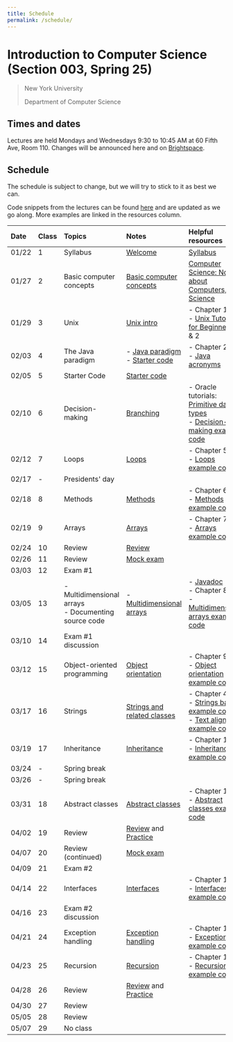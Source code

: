 ```yaml
---
title: Schedule
permalink: /schedule/
---
```


# Introduction to Computer Science (Section 003, Spring 25)

> New York University
>
> Department of Computer Science

## Times and dates

Lectures are held Mondays and Wednesdays 9:30 to 10:45 AM at 60 Fifth Ave, Room 110. Changes will be announced here and on [Brightspace](https://brightspace.nyu.edu).

## Schedule

The schedule is subject to change, but we will try to stick to it as best we can.

Code snippets from the lectures can be found [here](https://github.com/ToBlick/cs101-examples) and are updated as we go along. More examples are linked in the resources column.

| Date   | Class | Topics                  | Notes                                                                                          | Helpful resources                                                                                                                                                                                                                   | Due dates                  | 
| :----- | :---- | :---------------------- | :----------------------------------------------------------------------------------------------| :---------------------------------------------------------------------------------------------------------------------------------------------------------------------------------------------------------------------------------- | :---------------           |
| 01/22  | 1     | Syllabus                | [Welcome](../slides/welcome)                                                                   | [Syllabus](../syllabus)                                                                                                                                                                                                             |                            |
| 01/27  | 2     | Basic computer concepts | [Basic computer concepts](../slides/basic_computer_concepts)                                   | [Computer Science: Not about Computers, Not Science](../content/assets/Computer_Science_Not_About_Computers_Not_a_Science.pdf)                                                                                                      |                            |
| 01/29  | 3     | Unix                    | [Unix intro](../slides/unix-intro)                                                             | - Chapter 1<br />- [Unix Tutorial for Beginners](http://www.ee.surrey.ac.uk/Teaching/Unix/), 1 & 2                                                                                                                                  |                            |
| 02/03  | 4     | The Java paradigm       | - [Java paradigm](../slides/java-paradigm) <br /> - [Starter code](../slides/starter-code)     | - Chapter 2<br />- [Java acronyms](https://www.javatpoint.com/difference-between-jdk-jre-and-jvm#jre)                                                                                                                               | Add/drop deadline Feb 3rd  |
| 02/05  | 5     | Starter Code            | [Starter code](../slides/starter-code)                                                         |                                                                                                                                                                                                                                     |                            |
| 02/10  | 6     | Decision-making         | [Branching](../slides/branching)                                                               | - Oracle tutorials: [Primitive data types](https://docs.oracle.com/javase/tutorial/java/nutsandbolts/datatypes.html)<br />- [Decision-making example code](https://github.com/nyu-java-programming/decision-making-examples)        |                            |
| 02/12  | 7     | Loops                   | [Loops](../slides/loops)                                                                       | - Chapter 5<br />- [Loops example code](https://github.com/nyu-java-programming/loops-examples)                                                                                                                                     |                            |
| 02/17  | -     | Presidents' day         |                                                                                                |                                                                                                                                                                                                                                     |                            |
| 02/18  | 8     | Methods                 | [Methods](../slides/methods)                                                                   | - Chapter 6<br />- [Methods example code](https://github.com/nyu-java-programming/methods-examples)                                                                                                                                 |                            |
| 02/19  | 9     | Arrays                  | [Arrays](../slides/arrays)                                                                     | - Chapter 7<br />- [Arrays example code](https://github.com/nyu-java-programming/array-examples)                                                                                                                                    |                            |                                                                                                                                                                                                 
| 02/24  | 10    | Review                  | [Review](../slides/exam-1-review)                                                              |                                                                                                                                                                                                                                     |                            |
| 02/26  | 11    | Review                  | [Mock exam](https://github.com/ToBlick/cs101-examples/blob/main/docs/midterm1_example.pdf)     |                                                                                                                                                                                                                                     |                            |                                                                                                                                                                                                                                         
| 03/03  | 12    | Exam #1                 |                                                                                                |                                                                                                                                                                                                                                     |                            |                                                                                                                                                                                                                                                                                                                                                                       
| 03/05  | 13    | - Multidimensional arrays<br />- Documenting source code | - [Multidimensional arrays](../slides/arrays-multidimensional)| - [Javadoc](../javadoc) <br />- Chapter 8<br />- [Multidimensional arrays example code](https://github.com/nyu-java-programming/multidimensional-array-examples)                                                                    |                            |                                                                                                                                                                                                                                                                                                                                                                                      
| 03/10  | 14    | Exam #1 discussion      |                                                                                                |                                                                                                                                                                                                                                     |                            |                                                                                                                                                                                                                                                                                                                                                                     
| 03/12  | 15    | Object-oriented programming | [Object orientation](../slides/object-orientation)                                         | - Chapter 9<br />- [Object orientation example code](https://github.com/nyu-java-programming/simple-object-examples)                                                                                                                |                            |                                                                                                                                                                                                                                                                                                                                                                                                                                                                                                                                                                                                                             
| 03/17  | 16    | Strings                 | [Strings and related classes](../slides/strings-as-objects)                                    | - Chapter 4<br />- [Strings basic example code](https://github.com/nyu-java-programming/string-examples)<br />- [Text alignment example code](https://github.com/nyu-java-programming/text-alignment)                               |                            |                                                                                                                                                                                                                                                                                                                                                                
| 03/19  | 17    | Inheritance             | [Inheritance](../slides/inheritance)                                                           | - Chapter 10<br />- [Inheritance example code](https://github.com/nyu-java-programming/simple-inheritance-example)                                                                                                                  |                            |                                                                                                                                                                                                                                                                                                                                                                         
| 03/24  | -     | Spring break            |                                                                                                |                                                                                                                                                                                                                                     |                            |
| 03/26  | -     | Spring break            |                                                                                                |                                                                                                                                                                                                                                     |                            |
| 03/31  | 18    | Abstract classes        | [Abstract classes](../slides/abstract-classes)                                                 | - Chapter 13<br />- [Abstract classes example code](https://github.com/nyu-java-programming/abstract-classes-examples)                                                                                                              |                            |                                                                                                                                                                                                                                                                                                                                                                                                                                                                                                                                                                                                                                                                                                                                    
| 04/02  | 19    | Review                  | [Review](../slides/exam-2-review) and [Practice](https://github.com/ToBlick/cs101-examples/blob/main/docs/practice.pdf)   |                                                                                                                                                                                                          |                            |                                                                                                                                                                                                                                                                                                                            
| 04/07  | 20    | Review (continued)      | [Mock exam](https://github.com/ToBlick/cs101-examples/blob/main/docs/midterm2_mock.pdf)        |                                                                                                                                                                                                                                     |                            |                                                                                                                                                                                                                                                                                                                                                                                                                    
| 04/09  | 21    | Exam #2                 |                                                                                                |                                                                                                                                                                                                                                     |                            |                                                                                                                                                                                                                                                                                                                                                                                                                    
| 04/14  | 22    | Interfaces              | [Interfaces](../slides/interfaces)                                                             | - Chapter 13<br />- [Interfaces example code](https://github.com/nyu-java-programming/interface-examples)                                                                                                                           |                            |                                                                                                                                                                                                                                                                                                                                                                                                                                                                                                                                                                                                                                                                                                                                                                                                                                                                                                                                                                                                  
| 04/16  | 23    | Exam #2 discussion      |                                                                                                |                                                                                                                                                                                                                                     | Withdrawal/pass/fail deadline April 17th |                                                                                                                                                                                                                                                                                                                                                                                                                                                                                                                                                                                                                                                                                                                            
| 04/21  | 24    | Exception handling      | [Exception handling](../slides/exception-handling)                                             | - Chapter 12<br />- [Exceptions example code](https://github.com/nyu-java-programming/exceptions-examples)                                                                                                                          |                            |                                                                                                                                                                                                                                                                                                                                                                                         
| 04/23  | 25    | Recursion               | [Recursion](../slides/recursion)                                                               | - Chapter 18<br />- [Recursion example code](https://github.com/nyu-java-programming/recursion-examples)                                                                                                                            |                            |                                                                                                                                                                                                                                                                                                                    
| 04/28  | 26    | Review                  | [Review](../slides/exam-3-review) and [Practice](https://github.com/ToBlick/cs101-examples/blob/main/docs/final_practice.pdf)  |                                                                                                                                                                                                     |                            |                                                                                                                                                                                                                                                                                                                                                                                         
| 04/30  | 27    | Review                  |                                                                                                |                                                                                                                                                                                                                                     |                            |                                                                                                                                                                                                                                                                                                                                                                                         
| 05/05  | 28    | Review                  |                                                                                                |                                                                                                                                                                                                                                     |                            |                                                                                                                                                                                                                                                                                                                                                                                      
| 05/07  | 29    | No class                |                                                                                                |                                                                                                                                                                                                                                     |                            |                                                                                                                                                                                                                                                                                                                                                     

